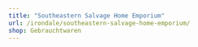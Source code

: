 ```yaml
---
title: "Southeastern Salvage Home Emporium"
url: /irondale/southeastern-salvage-home-emporium/
shop: Gebrauchtwaren
---
```

